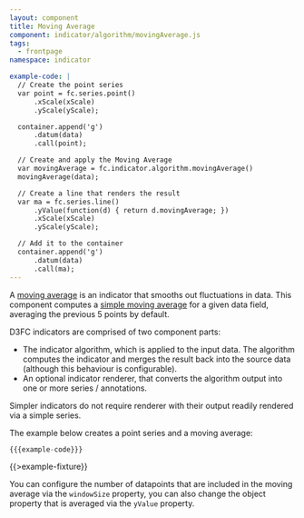 ```yaml
---
layout: component
title: Moving Average
component: indicator/algorithm/movingAverage.js
tags:
  - frontpage
namespace: indicator

example-code: |
  // Create the point series
  var point = fc.series.point()
      .xScale(xScale)
      .yScale(yScale);

  container.append('g')
      .datum(data)
      .call(point);

  // Create and apply the Moving Average
  var movingAverage = fc.indicator.algorithm.movingAverage()
  movingAverage(data);

  // Create a line that renders the result
  var ma = fc.series.line()
      .yValue(function(d) { return d.movingAverage; })
      .xScale(xScale)
      .yScale(yScale);

  // Add it to the container
  container.append('g')
      .datum(data)
      .call(ma);
---
```


A [moving average](http://en.wikipedia.org/wiki/Moving_average) is an indicator that smooths out fluctuations in data. This component computes a [simple moving average](http://en.wikipedia.org/wiki/Moving_average#Simple_moving_average) for a given data field, averaging the previous 5 points by default.

D3FC indicators are comprised of two component parts:

 + The indicator algorithm, which is applied to the input data. The algorithm computes the indicator and merges the result back into the source data (although this behaviour is configurable).
 + An optional indicator renderer, that converts the algorithm output into one or more series / annotations.

Simpler indicators do not require renderer with their output readily rendered via a simple series.

The example below creates a point series and a moving average:

```js
{{{example-code}}}
```

{{>example-fixture}}

You can configure the number of datapoints that are included in the moving average via the `windowSize` property, you can also change the object property that is averaged via the `yValue` property.


